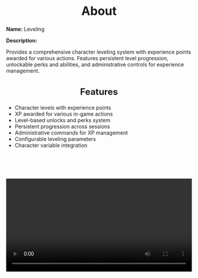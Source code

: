 <h1 style="text-align:center; font-size:2rem; font-weight:bold;">About</h1>

**Name:**
Leveling

**Description:**

Provides a comprehensive character leveling system with experience points awarded for various actions. Features persistent level progression, unlockable perks and abilities, and administrative controls for experience management.

<h2 style="text-align:center; font-size:1.5rem; font-weight:bold;">Features</h2>

- Character levels with experience points
- XP awarded for various in-game actions
- Level-based unlocks and perks system
- Persistent progression across sessions
- Administrative commands for XP management
- Configurable leveling parameters
- Character variable integration

<br><br>

<p align="center">
  <video width="900" style="max-width:100%; margin-bottom: 40px; margin-top: 20px;" controls>
    <source src="https://github.com/bleonheart/bleonheart.github.io/raw/refs/heads/main/docs/assets/Leveling.mp4" type="video/mp4">
    Your browser does not support the video tag.
  </video>
</p>

<br><br>

